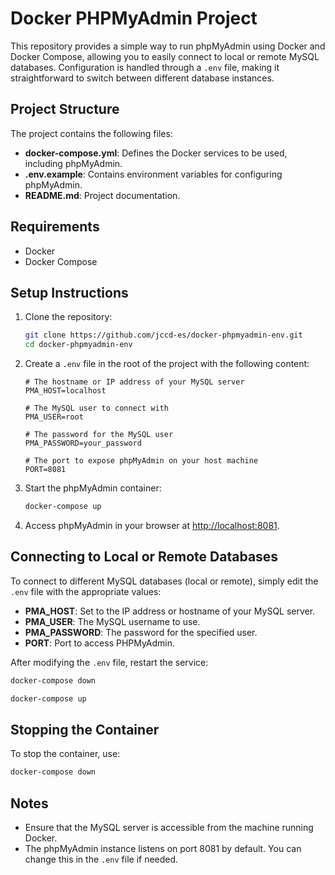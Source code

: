 # Docker PHPMyAdmin Project

This repository provides a simple way to run phpMyAdmin using Docker and Docker Compose, allowing you to easily connect to local or remote MySQL databases. Configuration is handled through a `.env` file, making it straightforward to switch between different database instances.

## Project Structure

The project contains the following files:

- **docker-compose.yml**: Defines the Docker services to be used, including phpMyAdmin.
- **.env.example**: Contains environment variables for configuring phpMyAdmin.
- **README.md**: Project documentation.

## Requirements

- Docker
- Docker Compose

## Setup Instructions

1. Clone the repository:
   ```sh
   git clone https://github.com/jccd-es/docker-phpmyadmin-env.git
   cd docker-phpmyadmin-env
   ```

2. Create a `.env` file in the root of the project with the following content:
   ```dotenv
   # The hostname or IP address of your MySQL server
   PMA_HOST=localhost
   
   # The MySQL user to connect with
   PMA_USER=root
   
   # The password for the MySQL user
   PMA_PASSWORD=your_password
   
   # The port to expose phpMyAdmin on your host machine
   PORT=8081
   ```

3. Start the phpMyAdmin container:
   ```sh
   docker-compose up
   ```

4. Access phpMyAdmin in your browser at [http://localhost:8081](http://localhost:8081).

## Connecting to Local or Remote Databases

To connect to different MySQL databases (local or remote), simply edit the `.env` file with the appropriate values:

- **PMA_HOST**: Set to the IP address or hostname of your MySQL server.
- **PMA_USER**: The MySQL username to use.
- **PMA_PASSWORD**: The password for the specified user.
- **PORT**: Port to access PHPMyAdmin.

After modifying the `.env` file, restart the service:
```sh
docker-compose down
```
```sh
docker-compose up
```

## Stopping the Container

To stop the container, use:
```sh
docker-compose down
```

## Notes

- Ensure that the MySQL server is accessible from the machine running Docker.
- The phpMyAdmin instance listens on port 8081 by default. You can change this in the `.env` file if needed.
